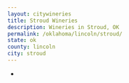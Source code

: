 ```yaml
---
layout: citywineries
title: Stroud Wineries
description: Wineries in Stroud, OK
permalink: /oklahoma/lincoln/stroud/
state: ok
county: lincoln
city: stroud
---
```

-
